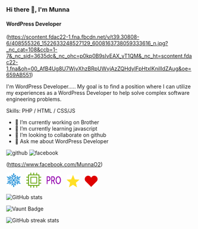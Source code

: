 
### Hi there 👋,  I'm Munna
#### WordPress Developer
(https://scontent.fdac22-1.fna.fbcdn.net/v/t39.30808-6/408555326_1522633248527129_6008163738059333616_n.jpg?_nc_cat=108&ccb=1-7&_nc_sid=3635dc&_nc_ohc=p0kp0B9sIvEAX_yT1QM&_nc_ht=scontent.fdac22-1.fna&oh=00_AfB4Ug8U7WjvXhzBRpUWvjAzZQHdylFpHtxlKniIIdZAug&oe=659AB551)

 I'm WordPress Developer.....
My goal is to find a position where I can utilize my experiences as a WordPress Developer to help solve complex software engineering problems.

Skills: PHP / HTML / CSS/JS

- 🔭 I’m currently working on Brother 
- 🌱 I’m currently learning javascript 
- 👯 I’m looking to collaborate on github 
- 💬 Ask me about WordPress Developer 
<img src='https://cdn.jsdelivr.net/npm/simple-icons@3.0.1/icons/github.svg' alt='github' height='40'>
<img src='https://cdn.jsdelivr.net/npm/simple-icons@3.0.1/icons/facebook.svg' alt='facebook' height='40'>

(https://www.facebook.com/MunnaO2)  

<a href='https://archiveprogram.github.com/'><img src='https://raw.githubusercontent.com/acervenky/animated-github-badges/master/assets/acbadge.gif' width='40' height='40'></a> <a href='https://docs.github.com/en/developers'><img src='https://raw.githubusercontent.com/acervenky/animated-github-badges/master/assets/devbadge.gif' width='40' height='40'></a> <a href='https://github.com/pricing'><img src='https://raw.githubusercontent.com/acervenky/animated-github-badges/master/assets/pro.gif' width='40' height='40'></a> <a href='https://stars.github.com/'><img src='https://raw.githubusercontent.com/acervenky/animated-github-badges/master/assets/starbadge.gif' width='35' height='35'></a> <a href='https://docs.github.com/en/github/supporting-the-open-source-community-with-github-sponsors'><img src='https://raw.githubusercontent.com/acervenky/animated-github-badges/master/assets/sponsorbadge.gif' width='35' height='35'></a> 

![GitHub stats](https://github-readme-stats.vercel.app/api?username=munna1722&show_icons=true&count_private=true)  

![Vaunt Badge](https://api.vaunt.dev/v1/github/entities/munna1722/contributions?format=svg&private=true)  

![GitHub streak stats](https://streak-stats.demolab.com/?user=munna1722)  






